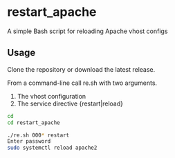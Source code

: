 # restart_apache
A simple Bash script for reloading Apache vhost configs


## Usage
Clone the repository or download the latest release. 

From a command-line call re.sh with two arguments.
1. The vhost configuration
1. The service directive {restart|reload}
```sh
cd
cd restart_apache

./re.sh 000* restart
Enter password
sudo systemctl reload apache2

```